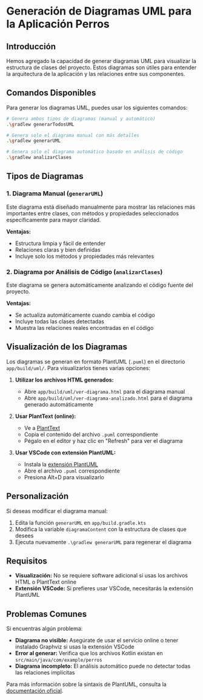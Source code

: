 # Generación de Diagramas UML para la Aplicación Perros

## Introducción

Hemos agregado la capacidad de generar diagramas UML para visualizar la estructura de clases del proyecto. Estos diagramas son útiles para entender la arquitectura de la aplicación y las relaciones entre sus componentes.

## Comandos Disponibles

Para generar los diagramas UML, puedes usar los siguientes comandos:

```bash
# Genera ambos tipos de diagramas (manual y automático)
.\gradlew generarTodosUML

# Genera solo el diagrama manual con más detalles
.\gradlew generarUML

# Genera solo el diagrama automático basado en análisis de código
.\gradlew analizarClases
```

## Tipos de Diagramas

### 1. Diagrama Manual (`generarUML`)

Este diagrama está diseñado manualmente para mostrar las relaciones más importantes entre clases, con métodos y propiedades seleccionados específicamente para mayor claridad.

**Ventajas:**
- Estructura limpia y fácil de entender
- Relaciones claras y bien definidas
- Incluye solo los métodos y propiedades más relevantes

### 2. Diagrama por Análisis de Código (`analizarClases`)

Este diagrama se genera automáticamente analizando el código fuente del proyecto.

**Ventajas:**
- Se actualiza automáticamente cuando cambia el código
- Incluye todas las clases detectadas
- Muestra las relaciones reales encontradas en el código

## Visualización de los Diagramas

Los diagramas se generan en formato PlantUML (`.puml`) en el directorio `app/build/uml/`. Para visualizarlos tienes varias opciones:

1. **Utilizar los archivos HTML generados:**
   - Abre `app/build/uml/ver-diagrama.html` para el diagrama manual
   - Abre `app/build/uml/ver-diagrama-analizado.html` para el diagrama generado automáticamente

2. **Usar PlantText (online):**
   - Ve a [PlantText](https://www.planttext.com/)
   - Copia el contenido del archivo `.puml` correspondiente
   - Pégalo en el editor y haz clic en "Refresh" para ver el diagrama

3. **Usar VSCode con extensión PlantUML:**
   - Instala la [extensión PlantUML](https://marketplace.visualstudio.com/items?itemName=jebbs.plantuml)
   - Abre el archivo `.puml` correspondiente
   - Presiona Alt+D para visualizarlo

## Personalización

Si deseas modificar el diagrama manual:

1. Edita la función `generarUML` en `app/build.gradle.kts`
2. Modifica la variable `diagramaContent` con la estructura de clases que desees
3. Ejecuta nuevamente `.\gradlew generarUML` para regenerar el diagrama

## Requisitos

- **Visualización:** No se requiere software adicional si usas los archivos HTML o PlantText online
- **Extensión VSCode:** Si prefieres usar VSCode, necesitarás la extensión PlantUML

## Problemas Comunes

Si encuentras algún problema:

- **Diagrama no visible:** Asegúrate de usar el servicio online o tener instalado Graphviz si usas la extensión VSCode
- **Error al generar:** Verifica que los archivos Kotlin existan en `src/main/java/com/example/perros`
- **Diagrama incompleto:** El análisis automático puede no detectar todas las relaciones implícitas

Para más información sobre la sintaxis de PlantUML, consulta la [documentación oficial](https://plantuml.com/class-diagram). 
